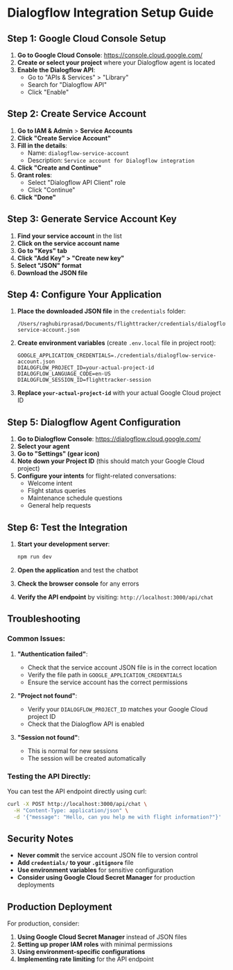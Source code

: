 # Dialogflow Integration Setup Guide

## Step 1: Google Cloud Console Setup

1. **Go to Google Cloud Console**: https://console.cloud.google.com/
2. **Create or select your project** where your Dialogflow agent is located
3. **Enable the Dialogflow API**:
   - Go to "APIs & Services" > "Library"
   - Search for "Dialogflow API"
   - Click "Enable"

## Step 2: Create Service Account

1. **Go to IAM & Admin** > **Service Accounts**
2. **Click "Create Service Account"**
3. **Fill in the details**:
   - Name: `dialogflow-service-account`
   - Description: `Service account for Dialogflow integration`
4. **Click "Create and Continue"**
5. **Grant roles**:
   - Select "Dialogflow API Client" role
   - Click "Continue"
6. **Click "Done"**

## Step 3: Generate Service Account Key

1. **Find your service account** in the list
2. **Click on the service account name**
3. **Go to "Keys" tab**
4. **Click "Add Key" > "Create new key"**
5. **Select "JSON" format**
6. **Download the JSON file**

## Step 4: Configure Your Application

1. **Place the downloaded JSON file** in the `credentials` folder:
   ```
   /Users/raghubirprasad/Documents/flighttracker/credentials/dialogflow-service-account.json
   ```

2. **Create environment variables** (create `.env.local` file in project root):
   ```env
   GOOGLE_APPLICATION_CREDENTIALS=./credentials/dialogflow-service-account.json
   DIALOGFLOW_PROJECT_ID=your-actual-project-id
   DIALOGFLOW_LANGUAGE_CODE=en-US
   DIALOGFLOW_SESSION_ID=flighttracker-session
   ```

3. **Replace `your-actual-project-id`** with your actual Google Cloud project ID

## Step 5: Dialogflow Agent Configuration

1. **Go to Dialogflow Console**: https://dialogflow.cloud.google.com/
2. **Select your agent**
3. **Go to "Settings" (gear icon)**
4. **Note down your Project ID** (this should match your Google Cloud project)
5. **Configure your intents** for flight-related conversations:
   - Welcome intent
   - Flight status queries
   - Maintenance schedule questions
   - General help requests

## Step 6: Test the Integration

1. **Start your development server**:
   ```bash
   npm run dev
   ```

2. **Open the application** and test the chatbot
3. **Check the browser console** for any errors
4. **Verify the API endpoint** by visiting: `http://localhost:3000/api/chat`

## Troubleshooting

### Common Issues:

1. **"Authentication failed"**:
   - Check that the service account JSON file is in the correct location
   - Verify the file path in `GOOGLE_APPLICATION_CREDENTIALS`
   - Ensure the service account has the correct permissions

2. **"Project not found"**:
   - Verify your `DIALOGFLOW_PROJECT_ID` matches your Google Cloud project ID
   - Check that the Dialogflow API is enabled

3. **"Session not found"**:
   - This is normal for new sessions
   - The session will be created automatically

### Testing the API Directly:

You can test the API endpoint directly using curl:

```bash
curl -X POST http://localhost:3000/api/chat \
  -H "Content-Type: application/json" \
  -d '{"message": "Hello, can you help me with flight information?"}'
```

## Security Notes

- **Never commit** the service account JSON file to version control
- **Add `credentials/` to your `.gitignore`** file
- **Use environment variables** for sensitive configuration
- **Consider using Google Cloud Secret Manager** for production deployments

## Production Deployment

For production, consider:
1. **Using Google Cloud Secret Manager** instead of JSON files
2. **Setting up proper IAM roles** with minimal permissions
3. **Using environment-specific configurations**
4. **Implementing rate limiting** for the API endpoint
